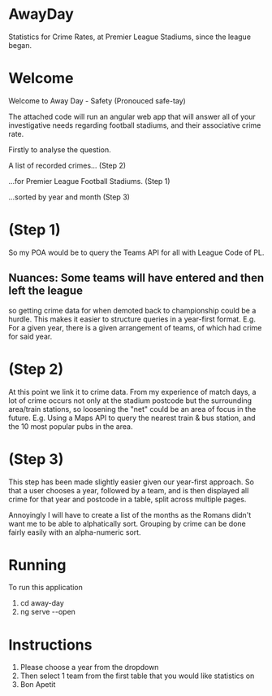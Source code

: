 # AwayDay
Statistics for Crime Rates, at Premier League Stadiums, since the league began.

# Welcome
Welcome to Away Day - Safety (Pronouced safe-tay)

The attached code will run an angular web app that will
answer all of your investigative needs regarding football stadiums,
and their associative crime rate.

Firstly to analyse the question.

A list of recorded crimes... (Step 2)

...for Premier League Football Stadiums. (Step 1)

...sorted by year and month (Step 3)

# (Step 1)
So my POA would be to query the Teams API for all with League Code of PL.
## Nuances: Some teams will have entered and then left the league
so getting crime data for when demoted back to championship could be a hurdle.
This makes it easier to structure queries in a year-first format.
E.g. For a given year, there is a given arrangement of teams, of which had crime for said year.

# (Step 2)
At this point we link it to crime data.
From my experience of match days, a lot of crime occurs not only at the stadium postcode
but the surrounding area/train stations, so loosening the "net" could be an area of focus in the future.
E.g. Using a Maps API to query the nearest train & bus station, and the 10 most popular pubs in the area.

# (Step 3)
This step has been made slightly easier given our year-first approach.
So that a user chooses a year, followed by a team, and is then displayed all crime for that year and postcode
in a table, split across multiple pages.

Annoyingly I will have to create a list of the months as the Romans didn't want me to be able to alphatically sort.
Grouping by crime can be done fairly easily with an alpha-numeric sort.

# Running
To run this application
1. cd away-day
2. ng serve --open

# Instructions
1. Please choose a year from the dropdown
2. Then select 1 team from the first table that you would like statistics on
3. Bon Apetit